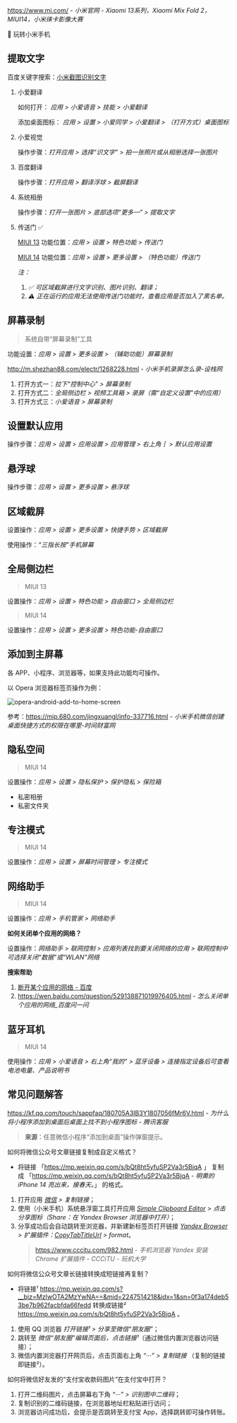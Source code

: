 https://www.mi.com/ - *小米官网 - Xiaomi 13系列，Xiaomi Mix Fold 2，MIUI14，小米徕卡影像大赛*

 玩转小米手机

## 提取文字

百度关键字搜索：[小米截图识别文字](https://www.baidu.com/s?word=小米截图识别文字)

1. 小爱翻译

    如何打开：
    _应用 > 小爱语音 > 技能 > 小爱翻译_
    
    添加桌面图标：
    _应用 > 设置 > 小爱同学 > 小爱翻译 > （打开方式）桌面图标_

2. 小爱视觉

    操作步骤：_打开应用 > 选择“识文字” > 拍一张照片或从相册选择一张图片_
   
3. 百度翻译

    操作步骤：_打开应用 > 翻译浮球 > 截屏翻译_

4. 系统相册

    操作步骤：_打开一张图片 > 底部选项“更多┅”  > 提取文字_
   
5. 传送门 ✅

    <u>MIUI 13</u> 功能位置：_应用 > 设置 > 特色功能 > 传送门_

    <u>MIUI 14</u> 功能位置：_应用 > 设置 > 更多设置 > （特色功能）传送门_
   
    _注：_  
    1. _✅ 可区域截屏进行文字识别、图片识别、翻译；_
    2. _⚠️ ️正在运行的应用无法使用传送门功能时，查看应用是否加入了黑名单。_

## 屏幕录制

> 系统自带“屏幕录制”工具

功能设置：_应用 > 设置 > 更多设置 > （辅助功能）屏幕录制_

http://m.shezhan88.com/electr/1268228.html - *小米手机录屏怎么录-设栈网*

1. 打开方式一：_拉下“控制中心” > 屏幕录制_
2. 打开方式二：_全局侧边栏 > 视频工具箱 > 录屏（需“自定义设置”中的应用）_
3. 打开方式三：_小爱语音 > 屏幕录制_

## 设置默认应用

操作步骤：_应用 > 设置 > 应用设置 > 应用管理 > 右上角┇ > 默认应用设置_

## 悬浮球

操作步骤：_应用 > 设置 > 更多设置 > 悬浮球_

## 区域截屏

设置操作：_应用 > 设置 > 更多设置 > 快捷手势 > 区域截屏_

使用操作：_“三指长按”手机屏幕_

## 全局侧边栏

> MIUI 13

设置操作：_应用 > 设置 > 特色功能 > 自由窗口 > 全局侧边栏_

> MIUI 14

设置操作：_应用 > 设置 > 更多设置 > 特色功能-自由窗口_

## 添加到主屏幕

各 APP、小程序、浏览器等，如果支持此功能均可操作。

以 Opera 浏览器标签页操作为例：

![opera-android-add-to-home-screen](_images/opera-android-add-to-home-screen.jpg)

参考：https://mip.680.com/jingxuangl/info-337716.html - *小米手机微信创建桌面快捷方式的权限在哪里-时间财富网*

## 隐私空间

> MIUI 14

设置操作：_应用 > 设置 > 隐私保护 > 保护隐私 > 保险箱_
- 私密相册
- 私密文件夹

## 专注模式

> MIUI 14

设置操作：_应用 > 设置 > 屏幕时间管理 > 专注模式_

## 网络助手

> MIUI 14

设置操作：_应用 > 手机管家 > 网络助手_

**如何关闭单个应用的网络？**

设置操作：_网络助手 > 联网控制 > 应用列表找到要关闭网络的应用 > 联网控制中可选择关闭“数据”或“WLAN”网络_

**搜索帮助**

1. [断开某个应用的网络 - 百度](https://m.baidu.com/s?ie=UTF-8&wd=%E6%96%AD%E5%BC%80%E6%9F%90%E4%B8%AA%E5%BA%94%E7%94%A8%E7%9A%84%E7%BD%91%E7%BB%9C)
2. https://wen.baidu.com/question/529138871019976405.html - *怎么关闭单个应用的网络_百度问一问*


## 蓝牙耳机

> MIUI 14

使用操作：*应用 > 小爱语音 > 右上角“我的” > 蓝牙设备 > 连接指定设备后可查看电池电量、产品说明书*

## 常见问题解答

https://kf.qq.com/touch/sappfaq/180705A3IB3Y1807056fMr6V.html - *为什么将小程序添加到桌面后桌面上找不到小程序图标 - 腾讯客服*

> **来源**：任意微信小程序“添加到桌面”操作弹窗提示。

<div class="border border-dashed p-2 m-2">
如何将微信公众号文章链接复制成自定义格式？</div>

- 将链接 「https://mp.weixin.qq.com/s/bQt8ht5yfuSP2Va3r5BjqA 」 复制成 「https://mp.weixin.qq.com/s/bQt8ht5yfuSP2Va3r5BjqA - *明黄的 iPhone 14 亮出来，接春天。*」 的格式。
1. 打开应用 *[微信](http://app.xiaomi.com/detail/1122) > 复制链接*；
2. 使用（小米手机）系统悬浮窗工具打开应用 *[Simple Clipboard Editor](https://play.google.com/store/apps/details?id=com.trianguloy.clipboardeditor) > 点击分享图标（Share：在 Yandex Browser 浏览器中打开）*；
3. 分享成功后会自动跳转至浏览器，并新建新标签页打开链接 *[Yandex Browser](https://play.google.com/store/apps/details?id=com.yandex.browser) > 扩展插件：[CopyTabTitleUrl](https://chrome.google.com/webstore/detail/copytabtitleurl/lmgbdjfoaihhgdphombpgjpaohjfeapp) > format*。
   > https://www.cccitu.com/982.html - *手机浏览器 Yandex 安装 Chrome 扩展插件 - CCCiTU - 玩机大学*

<div class="border border-dashed p-2 m-2">如何将微信公众号文章长链接转换成短链接再复制？</div>

- 将链接¹ https://mp.weixin.qq.com/s?__biz=MzIwOTA2MzYwNA==&mid=2247514218&idx=1&sn=0f3a174deb53be7b962facbfda66fedd 转换成链接² https://mp.weixin.qq.com/s/bQt8ht5yfuSP2Va3r5BjqA 。

1. 使用 QQ 浏览器 *打开链接¹ > 分享至微信“朋友圈”*；
2. 跳转至 *微信“朋友圈”编辑页面后，点击链接¹*（通过微信内置浏览器访问链接）；
3. 微信内置浏览器打开网页后，点击页面右上角 *“···” > 复制链接* （复制的链接即链接²）。

<div class="border border-dashed p-2 m-2">如何将微信好友发的“支付宝收款码图片”在支付宝中打开？</div>

1. 打开二维码图片，点击屏幕右下角 *“···” > 识别图中二维码*；
2. 复制识别的二维码链接，在浏览器地址栏粘贴进行访问；
3. 浏览器访问成功后，会提示是否跳转至支付宝 App，选择跳转即可操作转账。
